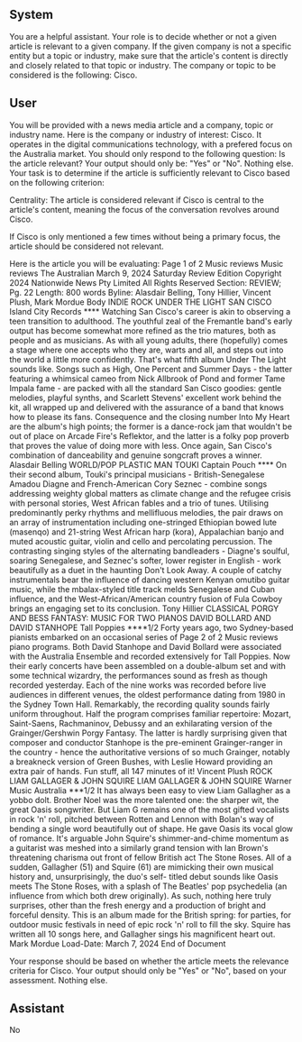 ## System

You are a helpful assistant. Your role is to decide whether or not a given article is relevant to a given company. If the given company is not a specific entity but a topic or industry, make sure that the article's content is directly and closely related to that topic or industry. The company or topic to be considered is the following: Cisco.

## User


You will be provided with a news media article and a company, topic or industry name. Here is the company or industry of interest: Cisco. It operates in the digital communications technology, with a prefered focus on the Australia market. You should only respond to the following question: Is the article relevant? Your output should only be: "Yes" or "No". Nothing else. Your task is to determine if the article is sufficiently relevant to Cisco based on the following criterion:

Centrality: The article is considered relevant if Cisco is central to the article's content, meaning the focus of the conversation revolves around Cisco.

If Cisco is only mentioned a few times without being a primary focus, the article should be considered not relevant.

Here is the article you will be evaluating: Page 1 of 2
Music reviews
Music reviews
The Australian
March 9, 2024 Saturday
Review Edition
Copyright 2024 Nationwide News Pty Limited All Rights Reserved
Section: REVIEW; Pg. 22
Length: 800 words
Byline: Alasdair Belling, Tony Hillier, Vincent Plush, Mark Mordue
Body
INDIE ROCK UNDER THE LIGHT SAN CISCO Island City Records **** Watching San Cisco's career is akin to 
observing a teen transition to adulthood. The youthful zeal of the Fremantle band's early output has become 
somewhat more refined as the trio matures, both as people and as musicians. As with all young adults, there 
(hopefully) comes a stage where one accepts who they are, warts and all, and steps out into the world a little more 
confidently. That's what fifth album Under The Light sounds like. Songs such as High, One Percent and Summer 
Days - the latter featuring a whimsical cameo from Nick Allbrook of Pond and former Tame Impala fame - are 
packed with all the standard San Cisco goodies: gentle melodies, playful synths, and Scarlett Stevens' excellent 
work behind the kit, all wrapped up and delivered with the assurance of a band that knows how to please its fans. 
Consequence and the closing number Into My Heart are the album's high points; the former is a dance-rock jam 
that wouldn't be out of place on Arcade Fire's Reflektor, and the latter is a folky pop proverb that proves the value of 
doing more with less. Once again, San Cisco's combination of danceability and genuine songcraft proves a winner.
Alasdair Belling
WORLD/POP PLASTIC MAN TOUKI Captain Pouch **** On their second album, Touki's principal musicians - 
British-Senegalese Amadou Diagne and French-American Cory Seznec - combine songs addressing weighty global 
matters as climate change and the refugee crisis with personal stories, West African fables and a trio of tunes. 
Utilising predominantly perky rhythms and mellifluous melodies, the pair draws on an array of instrumentation 
including one-stringed Ethiopian bowed lute (masenqo) and 21-string West African harp (kora), Appalachian banjo 
and muted acoustic guitar, violin and cello and percolating percussion. The contrasting singing styles of the 
alternating bandleaders - Diagne's soulful, soaring Senegalese, and Seznec's softer, lower register in English - 
work beautifully as a duet in the haunting Don't Look Away. A couple of catchy instrumentals bear the influence of 
dancing western Kenyan omutibo guitar music, while the mbalax-styled title track melds Senegalese and Cuban 
influence, and the West-African/American country fusion of Fula Cowboy brings an engaging set to its conclusion.
Tony Hillier
CLASSICAL PORGY AND BESS FANTASY: MUSIC FOR TWO PIANOS DAVID BOLLARD AND DAVID 
STANHOPE Tall Poppies ****1/2 Forty years ago, two Sydney-based pianists embarked on an occasional series of 
Page 2 of 2
Music reviews
piano programs. Both David Stanhope and David Bollard were associated with the Australia Ensemble and 
recorded extensively for Tall Poppies. Now their early concerts have been assembled on a double-album set and 
with some technical wizardry, the performances sound as fresh as though recorded yesterday. Each of the nine 
works was recorded before live audiences in different venues, the oldest performance dating from 1980 in the 
Sydney Town Hall. Remarkably, the recording quality sounds fairly uniform throughout. Half the program comprises 
familiar repertoire: Mozart, Saint-Saens, Rachmaninov, Debussy and an exhilarating version of the 
Grainger/Gershwin Porgy Fantasy. The latter is hardly surprising given that composer and conductor Stanhope is 
the pre-eminent Grainger-ranger in the country - hence the authoritative versions of so much Grainger, notably a 
breakneck version of Green Bushes, with Leslie Howard providing an extra pair of hands. Fun stuff, all 147 minutes 
of it!
Vincent Plush
ROCK LIAM GALLAGER & JOHN SQUIRE LIAM GALLAGER & JOHN SQUIRE Warner Music Australia ***1/2 It 
has always been easy to view Liam Gallagher as a yobbo dolt. Brother Noel was the more talented one: the sharper 
wit, the great Oasis songwriter. But Liam G remains one of the most gifted vocalists in rock 'n' roll, pitched between 
Rotten and Lennon with Bolan's way of bending a single word beautifully out of shape. He gave Oasis its vocal glow 
of romance. It's arguable John Squire's shimmer-and-chime momentum as a guitarist was meshed into a similarly 
grand tension with Ian Brown's threatening charisma out front of fellow British act The Stone Roses. All of a 
sudden, Gallagher (51) and Squire (61) are mimicking their own musical history and, unsurprisingly, the duo's self-
titled debut sounds like Oasis meets The Stone Roses, with a splash of The Beatles' pop psychedelia (an influence 
from which both drew originally). As such, nothing here truly surprises, other than the fresh energy and a production 
of bright and forceful density. This is an album made for the British spring: for parties, for outdoor music festivals in 
need of epic rock 'n' roll to fill the sky. Squire has written all 10 songs here, and Gallagher sings his magnificent 
heart out. Mark Mordue
Load-Date: March 7, 2024
End of Document

Your response should be based on whether the article meets the relevance criteria for Cisco.
Your output should only be "Yes" or "No", based on your assessment. Nothing else.
            

## Assistant

No

